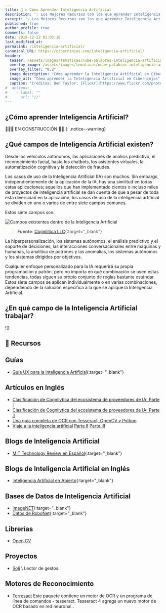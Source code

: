 ```yaml
---
title: 🧠 ▷ Cómo Aprender Inteligencia Artificial
description: '💡 Los Mejores Recursos con los que Aprender Inteligencia Artificial'
excerpt: '💡 Los Mejores Recursos con los que Aprender Inteligencia Artificial'
published: true
author_profile: true
comments: false
date: 2019-12-22 01:06:18
last_modified_at: 
permalink: /inteligencia-artificial/
canonical_URL: https://ciberninjas.com/inteligencia-artificial/
header:
  teaser: /assets/images/tematicas/nube-palabras-inteligencia-artificial-min.jpg
  overlay_image: /assets/images/tematicas/nube-palabras-inteligencia-artificial-min.jpg
  overlay_filter: "0.2"
  image_description: "Cómo aprender la Inteligencia Artificial en Ciberninjas"
  image_alt: "Cómo aprender la Inteligencia Artificial en Ciberninjas"
  caption: "Créditos: Ben Taylor: [Flickr](https://www.flickr.com/photos/182229932@N07/48688109908) bajo [CC by 2.0](https://creativecommons.org/licenses/by/2.0/)"
#  actions:
#    - label: ""
#      url: "//"
---
```


## ¿Cómo aprender Inteligencia Artificial?

👷‍♂️🚧 EN CONSTRUCCIÓN 🚧👷
{: .notice--warning}

## ¿Qué campos de Inteligencia Artificial existen?

Desde los vehículos autónomos, las aplicaciones de análisis predictivo, el reconocimiento facial, hasta los chatbots, los asistentes virtuales, la automatización cognitiva y la detección de fraudes.

Los casos de uso de la Inteligencia Artificial (IA) son muchos. Sin embargo, independientemente de la aplicación de la IA, hay una similitud en todas estas aplicaciones; aquellos que han implementado cientos o incluso miles de proyectos de inteligencia artificial se dan cuenta de que a pesar de toda esta diversidad en la aplicación, los casos de uso de la inteligencia artificial se dividen en uno o varios de entre siete campos comunes.

Estos siete campos son:

![Campos existentes dentro de la Inteligencia Artificial](https://i.ibb.co/JkH23bC/image.png "Campos existentes dentro de la Inteligencia Artificial. Fuente: Cognitive World")
> **Fuente**: [Cognilitica LLC](https://www.cognilytica.com/){:target="_blank"}

La hiperpersonalización, los sistemas autónomos, el análisis predictivo y el soporte de decisiones, las interacciones conversacionales entre máquinas y humanas, la analítica de patrones y las anomalías, los sistemas autónomos y los sistemas dirigidos por objetivos.

Cualquier enfoque personalizado para la IA requerirá su propia programación y patrón, pero no importa en qué combinación se usen estas tendencias, todas siguen su propio conjunto de reglas bastante estándar. Estos siete campos se aplican individualmente o en varias combinaciones, dependiendo de la solución específica a la que se aplique la Inteligencia Artificial.

## ¿En qué campo de la Inteligencia Artificial trabajar?

!()

## 🔨 Recursos

## Guías

* [Guía UX para la Inteligencia Artificial](https://uxofai.com/){:target="_blank"}

## Artículos en Inglés

* [Clasificación de Cognilytica del ecosistema de proveedores de IA: Parte I](https://www.cognilytica.com/2019/01/16/cognilyticas-classification-of-the-ai-vendor-ecosystem-overview-and-bottom-3-layers/)
* [Clasificación de Cognilytica del ecosistema de proveedores de IA: Parte II](https://www.cognilytica.com/2019/01/21/cognilyticas-classification-of-the-ai-vendor-ecosystem-part-ii/)
* [Una guía completa de OCR con Tesseract, OpenCV y Python](https://nanonets.com/blog/ocr-with-tesseract/#technologyhowitworks)
* [Viaje a la inteligencia artificial](https://babin-business-consulting.com/journey-to-artificial-intelligence) [Parte II](https://babin-business-consulting.com/the-journey-to-ai-part-ii) [Parte III](https://babin-business-consulting.com/the-journey-to-ai-part-iii)

## Blogs de Inteligencia Artificial

* [MIT Technology Review en Español](https://www.technologyreview.es/){:target="_blank"}

## Blogs de Inteligencia Artificial en Inglés

* [Inteligencia Artificial en Abierto](https://openai.com/blog/){:target="_blank"}

## Bases de Datos de Inteligencia Artificial

* [ImageNET](http://www.image-net.org/){:target="_blank"}
* [Datos de RoboNet](https://www.robonet.wiki/){:target="_blank"}

## Librerías

* [Open CV](https://es.wikipedia.org/wiki/OpenCV)

## Proyectos

* [Soli](https://atap.google.com/soli/) \ Lector de gestos.

<!-- Proyectos de Inteligencia Artificial relacionados con la fotografía https://www.dpreview.com/tag/artificial-intelligence -->

## Motores de Reconocimiento

* [Terresact](https://github.com/tesseract-ocr/) Este paquete contiene un motor de OCR y un programa de línea de comandos - tesseract. Tesseract 4 agrega un nuevo motor de OCR basado en red neuronal..